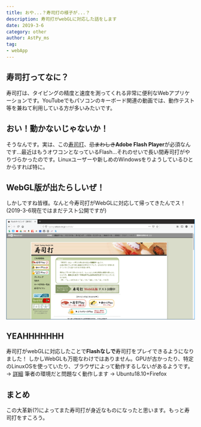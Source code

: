 ```yaml
---
title: おや...？寿司打の様子が...？
description: 寿司打がwebGLに対応した話をします
date: 2019-3-6
category: other
author: AstPy_ms
tag:
- webApp
---
```


## 寿司打ってなに？
寿司打は、タイピングの精度と速度を測ってくれる非常に便利なWebアプリケーションです。YouTubeでもパソコンのキーボード関連の動画では、動作テスト等を兼ねて利用している方が多いみたいです。

## おい！動かないじゃないか！
そうなんです。実は、この[寿司打](http://typing.sakura.ne.jp/sushida/)、~~忌まわしき~~**Adobe Flash Player**が必須なんです...最近はもうオワコンとなっているFlash...それのせいで長い間寿司打がやりづらかったのです。Linuxユーザーや新しめのWindowsをりようしているひとからすれば特に。

## WebGL版が出たらしいぜ！
しかしですね皆様。なんと今寿司打がWebGLに対応して帰ってきたんでス！(2019-3-6現在ではまだテスト公開ですが)

![](../.vuepress/public/imgs/sushida.png)

## YEAHHHHHHH
寿司打がwebGLに対応したことで**Flashなしで**寿司打をプレイできるようになりました！
しかしWebGLも万能なわけではありません。GPUが古かったり、特定のLinuxOSを使っていたり、ブラウザによって動作するしないがあるようです。→ [詳細](http://mux.eee.u-ryukyu.ac.jp/nmny/wiki/index.php/WebGL%E3%81%AE%E6%9C%89%E5%8A%B9%E5%8C%96%E6%89%8B%E9%A0%86)
筆者の環境だと問題なく動作します → Ubuntu18.10+Firefox

## まとめ
この大革新(?)によってまた寿司打が身近なものになったと思います。もっと寿司打をすころう。